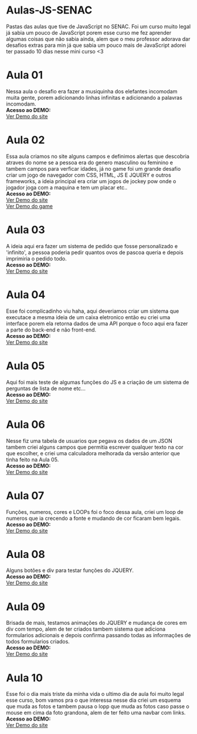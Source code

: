 # Aulas-JS-SENAC
Pastas das aulas que tive de JavaScript no SENAC.
Foi um curso muito legal já sabia um pouco de JavaScript porem esse curso me fez aprender algumas coisas que não sabia ainda, alem que o meu professor adorava dar desafios extras para min já que sabia um pouco mais de JavaScript adorei ter passado 10 dias nesse mini curso <3

# Aula 01
Nessa aula o desafio era fazer a musiquinha dos elefantes incomodam muita gente, porem adicionando linhas infinitas e adicionando a palavras incomodam.
<br>
<b>Acesso ao DEMO:</b>
<br>
<a href="https://jotinhabr.github.io/Aulas-JS-SENAC/aula-1/" target="_blank">Ver Demo do site</a><br>

# Aula 02
Essa aula criamos no site alguns campos e definimos alertas que descobria atraves do nome se a pessoa era do genero masculino ou feminino e tambem campos para verficar idades, já no game foi um grande desafio criar um jogo de navegador com CSS, HTML, JS E JQUERY e outros frameworks, a ideia principal era criar um jogos de jockey pow onde o jogador joga com a maquina e tem um placar etc..
<br>
<b>Acesso ao DEMO:</b>
<br>
<a href="https://jotinhabr.github.io/Aulas-JS-SENAC/aula-2/site" target="_blank">Ver Demo do site</a><br>
<a href="https://jotinhabr.github.io/Aulas-JS-SENAC/aula-2/game" target="_blank">Ver Demo do game</a><br>

# Aula 03
A ideia aqui era fazer um sistema de pedido que fosse personalizado e 'infinito', a pessoa poderia pedir quantos ovos de pascoa queria e depois imprimiria o pedido todo.
<br>
<b>Acesso ao DEMO:</b>
<br>
<a href="https://jotinhabr.github.io/Aulas-JS-SENAC/aula-3/site" target="_blank">Ver Demo do site</a><br>

# Aula 04
Esse foi complicadinho viu haha, aqui deveriamos criar um sistema que executace a mesma ideia de um caixa eletronico então eu criei uma interface porem ela retorna dados de uma API porque o foco aqui era fazer a parte do back-end e não front-end.
<br>
<b>Acesso ao DEMO:</b>
<br>
<a href="https://jotinhabr.github.io/Aulas-JS-SENAC/aula-4/site" target="_blank">Ver Demo do site</a><br>

# Aula 05
Aqui foi mais teste de algumas funções do JS e a criação de um sistema de perguntas de lista de nome etc...
<br>
<b>Acesso ao DEMO:</b>
<br>
<a href="https://jotinhabr.github.io/Aulas-JS-SENAC/aula-5/site" target="_blank">Ver Demo do site</a><br>

# Aula 06
Nesse fiz uma tabela de usuarios que pegava os dados de um JSON tambem criei alguns campos que permitia escrever qualquer texto na cor que escolher, e criei uma calculadora melhorada da versão anterior que tinha feito na Aula 05.
<br>
<b>Acesso ao DEMO:</b>
<br>
<a href="https://jotinhabr.github.io/Aulas-JS-SENAC/aula-6/site" target="_blank">Ver Demo do site</a><br>

# Aula 07
Funções, numeros, cores e LOOPs foi o foco dessa aula, criei um loop de numeros que ia crecendo a fonte e mudando de cor ficaram bem legais.
<br>
<b>Acesso ao DEMO:</b>
<br>
<a href="https://jotinhabr.github.io/Aulas-JS-SENAC/aula-7/site" target="_blank">Ver Demo do site</a><br>

# Aula 08
Alguns botões e div para testar funções do JQUERY.
<br>
<b>Acesso ao DEMO:</b>
<br>
<a href="https://jotinhabr.github.io/Aulas-JS-SENAC/aula-8/site" target="_blank">Ver Demo do site</a><br>

# Aula 09
Brisada de mais, testamos animações do JQUERY e mudança de cores em div com tempo, alem de ter criados tambem sistema que adiciona formularios adicionais e depois confirma passando todas as informações de todos formularios criados.
<br>
<b>Acesso ao DEMO:</b>
<br>
<a href="https://jotinhabr.github.io/Aulas-JS-SENAC/aula-9/site" target="_blank">Ver Demo do site</a><br>

# Aula 10
Esse foi o dia mais triste da minha vida o ultimo dia de aula foi muito legal esse curso, bom vamos pra o que interessa nesse dia criei um esquema que muda as fotos e tambem pausa o lopp que muda as fotos caso passe o mouse em cima da foto grandona, alem de ter feito uma navbar com links.
<br>
<b>Acesso ao DEMO:</b>
<br>
<a href="https://jotinhabr.github.io/Aulas-JS-SENAC/aula-10/site" target="_blank">Ver Demo do site</a><br>
